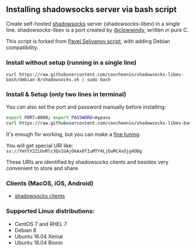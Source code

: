 
## Installing shadowsocks server via bash script

Create self-hosted [shadowsocks](https://shadowsocks.org/) server (shadowsocks-libev) in a single line.
shadowsocks-libev is a port created by [@clowwindy](https://github.com/clowwindy), written in pure C.

This script is forked from [Pavel Selivanov script](https://github.com/coocheenin/selivan.github.io/blob/master/shadowsocks.txt), with adding Debian compatibility.

### Install without setup (running in a single line)

`curl https://raw.githubusercontent.com/coocheenin/shadowsocks-libev-bash/debian-8/shadowsocks.sh | sudo bash`

### Install & Setup (only two lines in terminal)

You can also set the port and password manually before installing:

```bash
export PORT=8080; export PASSWORD=mypass
curl https://raw.githubusercontent.com/coocheenin/shadowsocks-libev-bash/debian-8/shadowsocks.sh | sudo --preserve-env bash
```

It's enough for working, but you can make a [fine tuning](https://shadowsocks.org/en/config/advanced.html).

You will get special URI like:
`ss://YmYtY2ZiOnRlc3QvIUAjOkAxOTIuMTY4LjEwMC4xOjg4ODg`

These URIs are identified by shadowsocks clients and besides very convenient to store and share.

### Clients (MacOS, iOS, Android)
* [shadowsocks clients](https://shadowsocks.org/en/download/clients.html)

### Supported Linux distributions:

* CentOS 7 and RHEL 7
* Debian 8
* Ubuntu 16.04 Xenial
* Ubuntu 18.04 Bionic